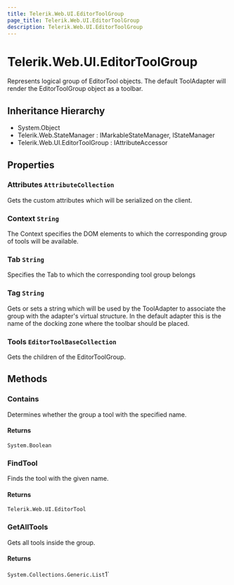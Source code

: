 ```yaml
---
title: Telerik.Web.UI.EditorToolGroup
page_title: Telerik.Web.UI.EditorToolGroup
description: Telerik.Web.UI.EditorToolGroup
---
```


# Telerik.Web.UI.EditorToolGroup

Represents logical group of EditorTool objects. The default ToolAdapter will
            render the EditorToolGroup object as a toolbar.

## Inheritance Hierarchy

* System.Object
* Telerik.Web.StateManager : IMarkableStateManager, IStateManager
* Telerik.Web.UI.EditorToolGroup : IAttributeAccessor

## Properties

###  Attributes `AttributeCollection`

Gets the custom attributes which will be serialized on the client.

###  Context `String`

The Context specifies the DOM elements to which the corresponding group of tools will be available.

###  Tab `String`

Specifies the Tab to which the corresponding tool group belongs

###  Tag `String`

Gets or sets a string which will be used by the ToolAdapter to associate
            the group with the adapter's virtual structure. In the default adapter this
            is the name of the docking zone where the toolbar should be placed.

###  Tools `EditorToolBaseCollection`

Gets the children of the EditorToolGroup.

## Methods

###  Contains

Determines whether the group a tool with the specified name.

#### Returns

`System.Boolean` 

###  FindTool

Finds the tool with the given name.

#### Returns

`Telerik.Web.UI.EditorTool` 

###  GetAllTools

Gets all tools inside the group.

#### Returns

`System.Collections.Generic.List`1` 

